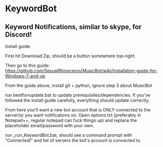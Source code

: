 # KeywordBot
Keyword Notifications, similar to skype, for Discord!
--------------------------
Install guide:

First hit Download Zip, should be a button somewhere top-right.

Then go to this guide: https://github.com/SexualRhinoceros/MusicBot/wiki/Installation-guide-for-Windows-7-and-up

From the guide above, install git + python, ignore step 3 about MusicBot

run bestfixnupdate.bat to update prerequisites/dependencies. If you've followed the install guide carefully, everything should update correctly.

From here you'll want a new bot account that is ONLY connected to the server(s) you want notifications on. Open options.txt (preferably in Notepad++, regular notepad can fuck things up) and replace the placeholder email/password with your own.

run _run_KeywordBot.bat, should see a command prompt with "Connected!" and list of servers the bot's account is connected to.
